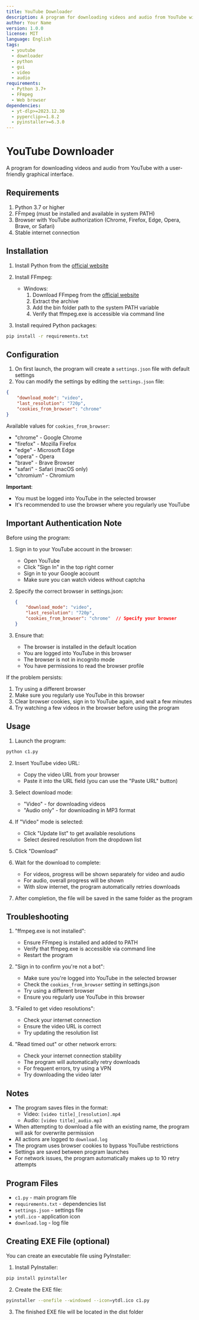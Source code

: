 ```yaml
---
title: YouTube Downloader
description: A program for downloading videos and audio from YouTube with a user-friendly graphical interface
author: Your Name
version: 1.0.0
license: MIT
language: English
tags:
  - youtube
  - downloader
  - python
  - gui
  - video
  - audio
requirements:
  - Python 3.7+
  - FFmpeg
  - Web browser
dependencies:
  - yt-dlp>=2023.12.30
  - pyperclip>=1.8.2
  - pyinstaller>=6.3.0
---
```


# YouTube Downloader

A program for downloading videos and audio from YouTube with a user-friendly graphical interface.

## Requirements

1. Python 3.7 or higher
2. FFmpeg (must be installed and available in system PATH)
3. Browser with YouTube authorization (Chrome, Firefox, Edge, Opera, Brave, or Safari)
4. Stable internet connection

## Installation

1. Install Python from the [official website](https://www.python.org/downloads/)

2. Install FFmpeg:
   - Windows: 
     1. Download FFmpeg from the [official website](https://ffmpeg.org/download.html)
     2. Extract the archive
     3. Add the bin folder path to the system PATH variable
     4. Verify that ffmpeg.exe is accessible via command line

3. Install required Python packages:
```bash
pip install -r requirements.txt
```

## Configuration

1. On first launch, the program will create a `settings.json` file with default settings
2. You can modify the settings by editing the `settings.json` file:
```json
{
    "download_mode": "video",
    "last_resolution": "720p",
    "cookies_from_browser": "chrome"
}
```

Available values for `cookies_from_browser`:
- "chrome" - Google Chrome
- "firefox" - Mozilla Firefox
- "edge" - Microsoft Edge
- "opera" - Opera
- "brave" - Brave Browser
- "safari" - Safari (macOS only)
- "chromium" - Chromium

**Important**: 
- You must be logged into YouTube in the selected browser
- It's recommended to use the browser where you regularly use YouTube

## Important Authentication Note

Before using the program:

1. Sign in to your YouTube account in the browser:
   - Open YouTube
   - Click "Sign In" in the top right corner
   - Sign in to your Google account
   - Make sure you can watch videos without captcha

2. Specify the correct browser in settings.json:
   ```json
   {
       "download_mode": "video",
       "last_resolution": "720p",
       "cookies_from_browser": "chrome"  // Specify your browser
   }
   ```

3. Ensure that:
   - The browser is installed in the default location
   - You are logged into YouTube in this browser
   - The browser is not in incognito mode
   - You have permissions to read the browser profile

If the problem persists:
1. Try using a different browser
2. Make sure you regularly use YouTube in this browser
3. Clear browser cookies, sign in to YouTube again, and wait a few minutes
4. Try watching a few videos in the browser before using the program

## Usage

1. Launch the program:
```bash
python c1.py
```

2. Insert YouTube video URL:
   - Copy the video URL from your browser
   - Paste it into the URL field (you can use the "Paste URL" button)

3. Select download mode:
   - "Video" - for downloading videos
   - "Audio only" - for downloading in MP3 format

4. If "Video" mode is selected:
   - Click "Update list" to get available resolutions
   - Select desired resolution from the dropdown list

5. Click "Download"

6. Wait for the download to complete:
   - For videos, progress will be shown separately for video and audio
   - For audio, overall progress will be shown
   - With slow internet, the program automatically retries downloads

7. After completion, the file will be saved in the same folder as the program

## Troubleshooting

1. "ffmpeg.exe is not installed":
   - Ensure FFmpeg is installed and added to PATH
   - Verify that ffmpeg.exe is accessible via command line
   - Restart the program

2. "Sign in to confirm you're not a bot":
   - Make sure you're logged into YouTube in the selected browser
   - Check the `cookies_from_browser` setting in settings.json
   - Try using a different browser
   - Ensure you regularly use YouTube in this browser

3. "Failed to get video resolutions":
   - Check your internet connection
   - Ensure the video URL is correct
   - Try updating the resolution list

4. "Read timed out" or other network errors:
   - Check your internet connection stability
   - The program will automatically retry downloads
   - For frequent errors, try using a VPN
   - Try downloading the video later

## Notes

- The program saves files in the format:
  - Video: `[video title]_[resolution].mp4`
  - Audio: `[video title]_audio.mp3`
- When attempting to download a file with an existing name, the program will ask for overwrite permission
- All actions are logged to `download.log`
- The program uses browser cookies to bypass YouTube restrictions
- Settings are saved between program launches
- For network issues, the program automatically makes up to 10 retry attempts

## Program Files

- `c1.py` - main program file
- `requirements.txt` - dependencies list
- `settings.json` - settings file
- `ytdl.ico` - application icon
- `download.log` - log file

## Creating EXE File (optional)

You can create an executable file using PyInstaller:

1. Install PyInstaller:
```bash
pip install pyinstaller
```

2. Create the EXE file:
```bash
pyinstaller --onefile --windowed --icon=ytdl.ico c1.py
```

3. The finished EXE file will be located in the dist folder 